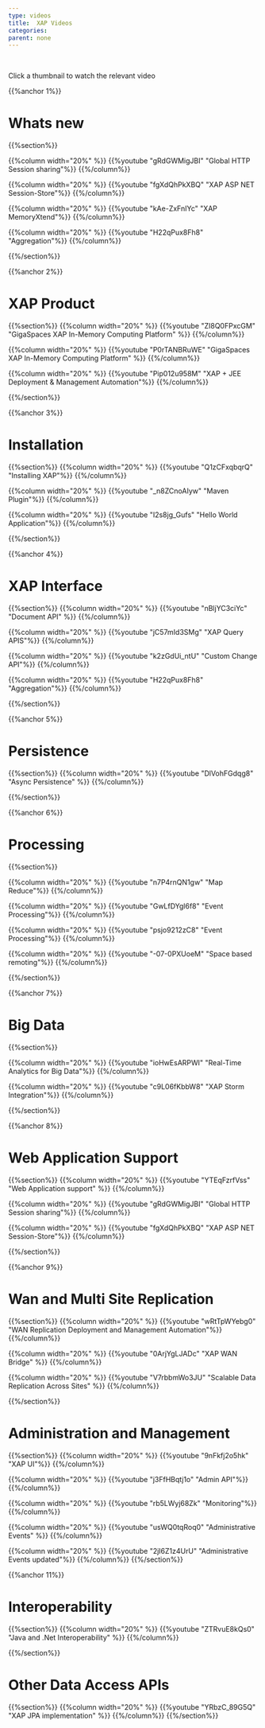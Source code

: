 ```yaml
---
type: videos
title:  XAP Videos 
categories:
parent: none
---
```




<br>

Click a thumbnail to watch the relevant video




{{%anchor 1%}}

# Whats new

{{%section%}}

{{%column width="20%" %}}
{{%youtube "gRdGWMigJBI" "Global HTTP Session sharing"%}}
{{%/column%}}

{{%column width="20%" %}}
{{%youtube "fgXdQhPkXBQ" "XAP ASP NET Session-Store"%}}
{{%/column%}}


{{%column width="20%" %}}
{{%youtube "kAe-ZxFnIYc" "XAP MemoryXtend"%}}
{{%/column%}}

{{%column width="20%" %}}
{{%youtube "H22qPux8Fh8" "Aggregation"%}}
{{%/column%}}

{{%/section%}}



{{%anchor 2%}}

# XAP Product

{{%section%}}
{{%column width="20%" %}}
{{%youtube "ZI8Q0FPxcGM" "GigaSpaces XAP In-Memory Computing Platform" %}}
{{%/column%}}


{{%column width="20%" %}}
{{%youtube "P0rTANBRuWE" "GigaSpaces XAP In-Memory Computing Platform" %}}
{{%/column%}}

{{%column width="20%" %}}
{{%youtube "Pip012u958M" "XAP + JEE Deployment & Management Automation"%}}
{{%/column%}}

{{%/section%}}




{{%anchor 3%}}

# Installation

{{%section%}}
{{%column width="20%" %}}
{{%youtube "Q1zCFxqbqrQ" "Installing XAP"%}}
{{%/column%}}

{{%column width="20%" %}}
{{%youtube "_n8ZCnoAIyw" "Maven Plugin"%}}
{{%/column%}}

{{%column width="20%" %}}
{{%youtube "I2s8jg_Gufs" "Hello World Application"%}}
{{%/column%}}



{{%/section%}}




{{%anchor 4%}}

# XAP Interface



{{%section%}}
{{%column width="20%" %}}
{{%youtube "nBljYC3ciYc" "Document API" %}}
{{%/column%}}

{{%column width="20%" %}}
{{%youtube "jC57mId3SMg" "XAP Query APIS"%}}
{{%/column%}}


{{%column width="20%" %}}
{{%youtube "k2zGdUi_ntU" "Custom Change API"%}}
{{%/column%}}

{{%column width="20%" %}}
{{%youtube "H22qPux8Fh8" "Aggregation"%}}
{{%/column%}}

{{%/section%}}



{{%anchor 5%}}

# Persistence

{{%section%}}
{{%column width="20%" %}}
{{%youtube "DlVohFGdqg8" "Async Persistence" %}}
{{%/column%}}


{{%/section%}}

{{%anchor 6%}}

#   Processing

{{%section%}}

{{%column width="20%" %}}
{{%youtube "n7P4rnQN1gw" "Map Reduce"%}}
{{%/column%}}

{{%column width="20%" %}}
{{%youtube "GwLfDYgl6f8" "Event Processing"%}}
{{%/column%}}

{{%column width="20%" %}}
{{%youtube "psjo9212zC8" "Event Processing"%}}
{{%/column%}}


{{%column width="20%" %}}
{{%youtube "-07-0PXUoeM" "Space based remoting"%}}
{{%/column%}}

{{%/section%}}




{{%anchor 7%}}

# Big Data

{{%section%}}

{{%column width="20%" %}}
{{%youtube "ioHwEsARPWI" "Real-Time Analytics for Big Data"%}}
{{%/column%}}

{{%column width="20%" %}}
{{%youtube "c9L06fKbbW8" "XAP Storm Integration"%}}
{{%/column%}}


{{%/section%}}




{{%anchor 8%}}

# Web Application Support

{{%section%}}
{{%column width="20%" %}}
{{%youtube "YTEqFzrfVss" "Web Application support" %}}
{{%/column%}}

{{%column width="20%" %}}
{{%youtube "gRdGWMigJBI" "Global HTTP Session sharing"%}}
{{%/column%}}

{{%column width="20%" %}}
{{%youtube "fgXdQhPkXBQ" "XAP ASP NET Session-Store"%}}
{{%/column%}}

{{%/section%}}




{{%anchor 9%}}

# Wan and Multi Site Replication

{{%section%}}
{{%column width="20%" %}}
{{%youtube "wRtTpWYebg0" "WAN Replication Deployment and Management Automation"%}}
{{%/column%}}

{{%column width="20%" %}}
{{%youtube "0ArjYgLJADc" "XAP WAN Bridge" %}}
{{%/column%}}

{{%column width="20%" %}}
{{%youtube "V7rbbmWo3JU" "Scalable Data Replication Across Sites" %}}
{{%/column%}}


{{%/section%}}








# Administration and Management

{{%section%}}
{{%column width="20%" %}}
{{%youtube "9nFkfj2o5hk" "XAP UI"%}}
{{%/column%}}


{{%column width="20%" %}}
{{%youtube "j3FfHBqtj1o" "Admin API"%}}
{{%/column%}}

{{%column width="20%" %}}
{{%youtube "rb5LWyj68Zk" "Monitoring"%}}
{{%/column%}}


{{%column width="20%" %}}
{{%youtube "usWQ0tqRoq0" "Administrative Events" %}}
{{%/column%}}


{{%column width="20%" %}}
{{%youtube "2jI6Z1z4UrU" "Administrative Events updated"%}}
{{%/column%}}
{{%/section%}}






{{%anchor 11%}}

# Interoperability

{{%section%}}
{{%column width="20%" %}}
{{%youtube "ZTRvuE8kQs0" "Java and .Net Interoperability" %}}
{{%/column%}}


{{%/section%}}





# Other Data Access APIs

{{%section%}}
{{%column width="20%" %}}
{{%youtube "YRbzC_89G5Q" "XAP JPA implementation" %}}
{{%/column%}}
{{%/section%}}
